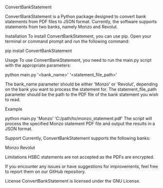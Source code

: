 ConvertBankStatement

ConvertBankStatement is a Python package designed to convert bank statements from PDF files to JSON format. Currently, the software supports statements from two banks, namely Monzo and Revolut.

Installation
To install ConvertBankStatement, you can use pip. Open your terminal or command prompt and run the following command:

pip install ConvertBankStatement

Usage
To use ConvertBankStatement, you need to run the main.py script with the appropriate parameters:

python main.py '<bank_name>' '<statement_file_path>'

The bank_name parameter should be either 'Monzo' or 'Revolut', depending on the bank you want to process the statement for. 
The statement_file_path parameter should be the path to the PDF file of the bank statement you wish to read.


Example

python main.py 'Monzo' 'C:/path/to/monzo_statement.pdf'
The script will process the specified Monzo statement PDF file and output the results in a JSON format.

Support
Currently, ConvertBankStatement supports the following banks:

Monzo
Revolut

Limitations
HSBC statements are not accepted as the PDFs are encrypted.


If you encounter any issues or have suggestions for improvements, feel free to report them on our GitHub repository.

License
ConvertBankStatement is licensed under the GNU License.